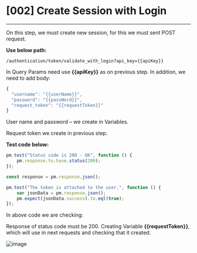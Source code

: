# [002] Create Session with Login
___
On this step, we must create new session, for this we must sent POST request.

__Use below path:__
```
/authentication/token/validate_with_login?api_key={{apiKey}}
```

In Query Params need use __{{apiKey}}__ as on previous step. In addition, we need to add body:
``` js {.line-numbers}
{
  "username": "{{userName}}",
  "password": "{{passWord}}",
  "request_token": "{{requestToken}}"
}
```

User name and password – we create in Variables.

Request token we create in previous step.

__Test code below:__
``` js {.line-numbers}
pm.test("Status code is 200 - OK", function () {
    pm.response.to.have.status(200);
});

const response = pm.response.json();

pm.test("The token is attached to the user.", function () {
    var jsonData = pm.response.json();
    pm.expect(jsonData.success).to.eql(true);
});
```


In above code we are checking:

Response of status code must be 200.
Creating Variable __{{requestToken}}__, which will use in next requests and checking that it created.

![image](https://user-images.githubusercontent.com/122685448/231020192-3907f5ad-ed0a-4f1b-8c9b-44b68101e2b1.png)
